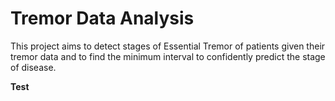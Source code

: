 # Tremor Data Analysis

This project aims to detect stages of Essential Tremor of patients given their tremor data and to find the minimum interval to confidently predict the stage of disease.


**Test**
